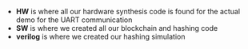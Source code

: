 * **HW** is where all our hardware synthesis code is found for the actual demo for the UART communication
* **SW** is where we created all our blockchain and hashing code
* **verilog** is where we created our hashing simulation